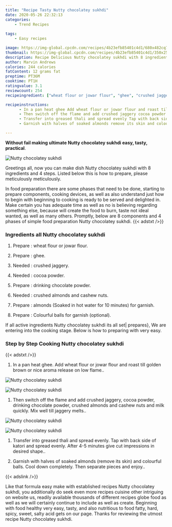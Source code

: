 ```yaml
---
title: "Recipe Tasty Nutty chocolatey sukhdi"
date: 2020-05-26 22:32:13
categories:
    - Trend Recipes
    
tags:
    - Easy recipes

image: https://img-global.cpcdn.com/recipes/4b23efb85401c4d1/680x482cq70/nutty-chocolatey-sukhdi-recipe-main-photo.jpg
thumbnail: https://img-global.cpcdn.com/recipes/4b23efb85401c4d1/350x250cq70/nutty-chocolatey-sukhdi-recipe-main-photo.jpg
description: Recipe Delicious Nutty chocolatey sukhdi with 8 ingredients and 4 stages of easy cooking.
author: Marvin Andrews
calories: 244 calories
fatContent: 12 grams fat
preptime: PT36M
cooktime: PT1H
ratingvalue: 3.1
reviewcount: 254
recipeingredient: ["wheat flour or jowar flour", "ghee", "crushed jaggery", "cocoa powder", "drinking chocolate powder", "crushed almonds and cashew nuts", "almonds Soaked in hot water for 10 minutes for garnish", "Colourful balls for garnish optional"]

recipeinstructions: 
      - In a pan heat ghee Add wheat flour or jowar flour and roast till golden brown or nice aroma release on low flame 
      - Then switch off the flame and add crushed jaggery cocoa powder drinking chocolate powder crushed almonds and cashew nuts and milk quickly Mix well till jaggery melts 
      - Transfer into greased thali and spread evenly Tap with back side of katori and spread evenly After 45 minutes give cut impressions in desired shape 
      - Garnish with halves of soaked almonds remove its skin and colourful balls Cool down completely Then separate pieces and enjoy

---
```




**Without fail making ultimate Nutty chocolatey sukhdi easy, tasty, practical**. 


![Nutty chocolatey sukhdi](https://img-global.cpcdn.com/recipes/4b23efb85401c4d1/680x482cq70/nutty-chocolatey-sukhdi-recipe-main-photo.jpg "Nutty chocolatey sukhdi")




Greetings all, now you can make dish Nutty chocolatey sukhdi with 8 ingredients and 4 steps. Listed below this is how to prepare, please meticulously meticulously.

In food preparation there are some phases that need to be done, starting to prepare components, cooking devices, as well as also understand just how to begin with beginning to cooking is ready to be served and delighted in. Make certain you has adequate time as well as no is believing regarding something else, because will create the food to burn, taste not ideal wanted, as well as many others. Promptly, below are 8 components and 4 phases of simple food preparation Nutty chocolatey sukhdi.
{{< adstxt />}}

### Ingredients all Nutty chocolatey sukhdi


1. Prepare  : wheat flour or jowar flour.

1. Prepare  : ghee.

1. Needed  : crushed jaggery.

1. Needed  : cocoa powder.

1. Prepare  : drinking chocolate powder.

1. Needed  : crushed almonds and cashew nuts.

1. Prepare  : almonds (Soaked in hot water for 10 minutes) for garnish.

1. Prepare  : Colourful balls for garnish (optional).



If all active ingredients Nutty chocolatey sukhdi its all set| prepares}, We are entering into the cooking stage. Below is how to preparing with very easy.

### Step by Step Cooking Nutty chocolatey sukhdi

{{< adstxt />}}


1. In a pan heat ghee. Add wheat flour or jowar flour and roast till golden brown or nice aroma release on low flame..



![Nutty chocolatey sukhdi](https://img-global.cpcdn.com/steps/2601b0e4aa10830d/160x128cq70/nutty-chocolatey-sukhdi-recipe-step-1-photo.jpg" "Nutty chocolatey sukhdi")

![Nutty chocolatey sukhdi](https://img-global.cpcdn.com/steps/533933fdf9b6240e/160x128cq70/nutty-chocolatey-sukhdi-recipe-step-1-photo.jpg" "Nutty chocolatey sukhdi")



1. Then switch off the flame and add crushed jaggery, cocoa powder, drinking chocolate powder, crushed almonds and cashew nuts and milk quickly. Mix well till jaggery melts..



![Nutty chocolatey sukhdi](https://img-global.cpcdn.com/steps/71a2266ec61845b0/160x128cq70/nutty-chocolatey-sukhdi-recipe-step-2-photo.jpg" "Nutty chocolatey sukhdi")

![Nutty chocolatey sukhdi](https://img-global.cpcdn.com/steps/f65ff5a11fa910e5/160x128cq70/nutty-chocolatey-sukhdi-recipe-step-2-photo.jpg" "Nutty chocolatey sukhdi")



1. Transfer into greased thali and spread evenly. Tap with back side of katori and spread evenly. After 4-5 minutes give cut impressions in desired shape..



1. Garnish with halves of soaked almonds (remove its skin) and colourful balls. Cool down completely. Then separate pieces and enjoy..





{{< adslink />}}

Like that formula easy make with established recipes Nutty chocolatey sukhdi, you additionally do seek even more recipes cuisine other intriguing on website us, readily available thousands of different recipes globe food as well as we will certainly continue to include as well as create. Beginning with food healthy very easy, tasty, and also nutritious to food fatty, hard, spicy, sweet, salty acid gets on our page. Thanks for reviewing the utmost recipe Nutty chocolatey sukhdi.
